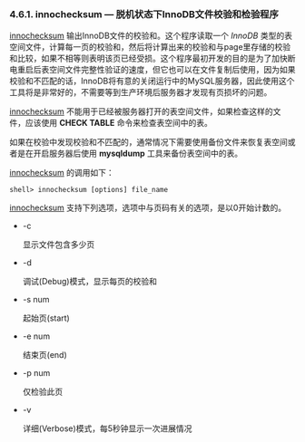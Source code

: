 ### 4.6.1. innochecksum — 脱机状态下InnoDB文件校验和检验程序

[innochecksum](#) 输出InnoDB文件的校验和。这个程序读取一个 *InnoDB* 类型的表空间文件，计算每一页的校验和，然后将计算出来的校验和与page里存储的校验和比较，如果不相等则表明该页已经受损。这个程序最初开发的目的是为了加快断电重启后表空间文件完整性验证的速度，但它也可以在文件复制后使用，因为如果校验和不匹配的话，InnoDB将有意的关闭运行中的MySQL服务器，因此使用这个工具将是非常好的，不需要等到生产环境后服务器才发现有页损坏的问题。

[innochecksum](#) 不能用于已经被服务器打开的表空间文件，如果检查这样的文件，应该使用 **CHECK TABLE** 命令来检查表空间中的表。

如果在校验中发现校验和不匹配的，通常情况下需要使用备份文件来恢复表空间或者是在开启服务器后使用 **mysqldump** 工具来备份表空间中的表。

[innochecksum](#) 的调用如下：

```shell
shell> innochecksum [options] file_name
```
[innochecksum](#) 支持下列选项，选项中与页码有关的选项，是以0开始计数的。

* -c

	显示文件包含多少页

* -d 

	调试(Debug)模式，显示每页的校验和

* -s num

	起始页(start)


* -e num

	结束页(end)


* -p num

	仅检验此页

* -v

	详细(Verbose)模式，每5秒钟显示一次进展情况  
                                                                               